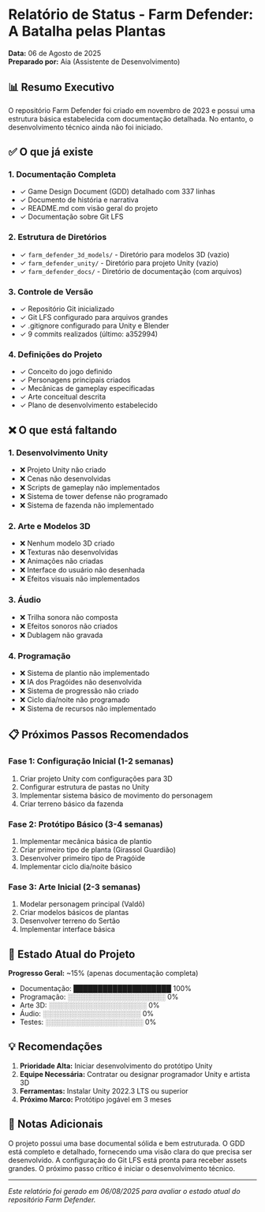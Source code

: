 # Relatório de Status - Farm Defender: A Batalha pelas Plantas

**Data:** 06 de Agosto de 2025  
**Preparado por:** Aia (Assistente de Desenvolvimento)

## 📊 Resumo Executivo

O repositório Farm Defender foi criado em novembro de 2023 e possui uma estrutura básica estabelecida com documentação detalhada. No entanto, o desenvolvimento técnico ainda não foi iniciado.

## ✅ O que já existe

### 1. **Documentação Completa**
- ✓ Game Design Document (GDD) detalhado com 337 linhas
- ✓ Documento de história e narrativa
- ✓ README.md com visão geral do projeto
- ✓ Documentação sobre Git LFS

### 2. **Estrutura de Diretórios**
- ✓ `farm_defender_3d_models/` - Diretório para modelos 3D (vazio)
- ✓ `farm_defender_unity/` - Diretório para projeto Unity (vazio)
- ✓ `farm_defender_docs/` - Diretório de documentação (com arquivos)

### 3. **Controle de Versão**
- ✓ Repositório Git inicializado
- ✓ Git LFS configurado para arquivos grandes
- ✓ .gitignore configurado para Unity e Blender
- ✓ 9 commits realizados (último: a352994)

### 4. **Definições do Projeto**
- ✓ Conceito do jogo definido
- ✓ Personagens principais criados
- ✓ Mecânicas de gameplay especificadas
- ✓ Arte conceitual descrita
- ✓ Plano de desenvolvimento estabelecido

## ❌ O que está faltando

### 1. **Desenvolvimento Unity**
- ❌ Projeto Unity não criado
- ❌ Cenas não desenvolvidas
- ❌ Scripts de gameplay não implementados
- ❌ Sistema de tower defense não programado
- ❌ Sistema de fazenda não implementado

### 2. **Arte e Modelos 3D**
- ❌ Nenhum modelo 3D criado
- ❌ Texturas não desenvolvidas
- ❌ Animações não criadas
- ❌ Interface do usuário não desenhada
- ❌ Efeitos visuais não implementados

### 3. **Áudio**
- ❌ Trilha sonora não composta
- ❌ Efeitos sonoros não criados
- ❌ Dublagem não gravada

### 4. **Programação**
- ❌ Sistema de plantio não implementado
- ❌ IA dos Pragóides não desenvolvida
- ❌ Sistema de progressão não criado
- ❌ Ciclo dia/noite não programado
- ❌ Sistema de recursos não implementado

## 📋 Próximos Passos Recomendados

### Fase 1: Configuração Inicial (1-2 semanas)
1. Criar projeto Unity com configurações para 3D
2. Configurar estrutura de pastas no Unity
3. Implementar sistema básico de movimento do personagem
4. Criar terreno básico da fazenda

### Fase 2: Protótipo Básico (3-4 semanas)
1. Implementar mecânica básica de plantio
2. Criar primeiro tipo de planta (Girassol Guardião)
3. Desenvolver primeiro tipo de Pragóide
4. Implementar ciclo dia/noite básico

### Fase 3: Arte Inicial (2-3 semanas)
1. Modelar personagem principal (Valdô)
2. Criar modelos básicos de plantas
3. Desenvolver terreno do Sertão
4. Implementar interface básica

## 🎯 Estado Atual do Projeto

**Progresso Geral:** ~15% (apenas documentação completa)

- Documentação: ████████████████████ 100%
- Programação: ░░░░░░░░░░░░░░░░░░░░ 0%
- Arte 3D: ░░░░░░░░░░░░░░░░░░░░ 0%
- Áudio: ░░░░░░░░░░░░░░░░░░░░ 0%
- Testes: ░░░░░░░░░░░░░░░░░░░░ 0%

## 💡 Recomendações

1. **Prioridade Alta:** Iniciar desenvolvimento do protótipo Unity
2. **Equipe Necessária:** Contratar ou designar programador Unity e artista 3D
3. **Ferramentas:** Instalar Unity 2022.3 LTS ou superior
4. **Próximo Marco:** Protótipo jogável em 3 meses

## 📝 Notas Adicionais

O projeto possui uma base documental sólida e bem estruturada. O GDD está completo e detalhado, fornecendo uma visão clara do que precisa ser desenvolvido. A configuração do Git LFS está pronta para receber assets grandes. O próximo passo crítico é iniciar o desenvolvimento técnico.

---

*Este relatório foi gerado em 06/08/2025 para avaliar o estado atual do repositório Farm Defender.*